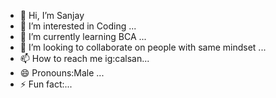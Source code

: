 - 👋 Hi, I’m Sanjay
- 👀 I’m interested in Coding ...
- 🌱 I’m currently learning BCA ...
- 💞️ I’m looking to collaborate on people with same mindset ...
- 📫 How to reach me ig:calsan...
- 😄 Pronouns:Male ...
- ⚡ Fun fact:...

<!---
Calsan64/Calsan64 is a ✨ special ✨ repository because its `README.md` (this file) appears on your GitHub profile.
You can click the Preview link to take a look at your changes.
--->
